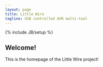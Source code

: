 ```yaml
---
layout: page
title: Little Wire
tagline: USB controlled AVR multi-tool
---
```

{% include JB/setup %}

## Welcome!

This is the homepage of the Little Wire project!